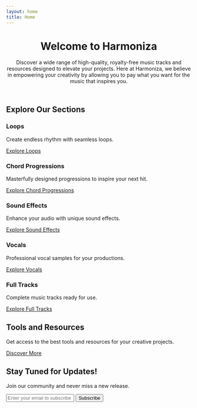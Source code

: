```yaml
---
layout: home
title: Home
---
```


<div class="home-container">
  <header class="home-header">
    <h1>Welcome to Harmoniza</h1>
    <p>Discover a wide range of high-quality, royalty-free music tracks and resources designed to elevate your projects. Here at Harmoniza, we believe in empowering your creativity by allowing you to pay what you want for the music that inspires you.</p>
  </header>

  <section class="explore-sections">
    <h2>Explore Our Sections</h2>
    <div class="section-grid">
      <div class="section-card">
        <h3>Loops</h3>
        <p>Create endless rhythm with seamless loops.</p>
        <a href="/tools_and_resources/loops/" class="section-link">Explore Loops</a>
      </div>
      <div class="section-card">
        <h3>Chord Progressions</h3>
        <p>Masterfully designed progressions to inspire your next hit.</p>
        <a href="/tools_and_resources/chord_progressions/" class="section-link">Explore Chord Progressions</a>
      </div>
      <div class="section-card">
        <h3>Sound Effects</h3>
        <p>Enhance your audio with unique sound effects.</p>
        <a href="/tools_and_resources/sound_effects/" class="section-link">Explore Sound Effects</a>
      </div>
      <div class="section-card">
        <h3>Vocals</h3>
        <p>Professional vocal samples for your productions.</p>
        <a href="/tools_and_resources/vocals/" class="section-link">Explore Vocals</a>
      </div>
      <div class="section-card">
        <h3>Full Tracks</h3>
        <p>Complete music tracks ready for use.</p>
        <a href="/full_tracks/" class="section-link">Explore Full Tracks</a>
      </div>
    </div>
  </section>

  <section class="tools-resources">
    <h2>Tools and Resources</h2>
    <p>Get access to the best tools and resources for your creative projects.</p>
    <a href="/tools_and_resources/" class="main-link">Discover More</a>
  </section>

  <section class="subscribe-section">
    <h2>Stay Tuned for Updates!</h2>
    <p>Join our community and never miss a new release.</p>
    <form class="subscribe-form" action="/subscribe" method="post">
      <input type="email" id="email" name="email" placeholder="Enter your email to subscribe" class="subscribe-input" required>
      <button type="submit" class="subscribe-button">Subscribe</button>
    </form>
  </section>
</div>
